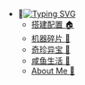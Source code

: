 * :sunflower:[![Typing SVG](https://readme-typing-svg.demolab.com?font=Fira+Code&size=15&duration=3000&pause=1000&color=42B983&center=true&vCenter=true&width=100&height=25&lines=Navigator)](/)
  * [搭建配置 :house:](/build/index.md)
  * [机器碎片 :wrench:](/patch/index.md)
  <!-- * [代码代码 :computer:](/code/index.md) -->
  * [奇珍异宝 :white_flower:](/treasure/index.md)
  <!-- * [杂货小铺 :rainbow:](/life/index.md) -->
  * [咸鱼生活 :guitar:](/insane/index.md)
  * [About Me :speech_balloon:](/README.md)
